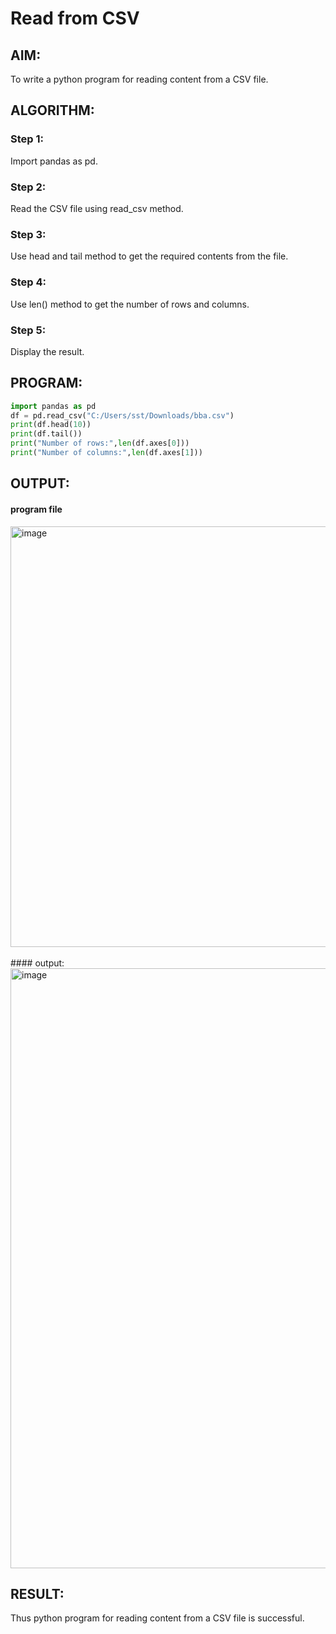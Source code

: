 # Read from CSV

## AIM:
To write a python program for reading content from a CSV file.
## ALGORITHM:
### Step 1:
Import pandas as pd.
### Step 2:
Read the CSV file using read_csv method.
### Step 3:
Use head and tail method to get the required contents from the file.
### Step 4:
Use len() method to get the number of rows and columns.
### Step 5:
Display the result.
## PROGRAM:
```Python
import pandas as pd
df = pd.read_csv("C:/Users/sst/Downloads/bba.csv")
print(df.head(10))
print(df.tail())
print("Number of rows:",len(df.axes[0]))
print("Number of columns:",len(df.axes[1]))
```
## OUTPUT:
#### program file
<img width="673" alt="image" src="https://github.com/Nijeesh-bit/Read-from-CSV/assets/89188014/0cedb2c3-520b-4ba6-9478-97986bbf49c5">
<br>
<br>
#### output:
<img width="960" alt="image" src="https://github.com/Nijeesh-bit/Read-from-CSV/assets/89188014/e7837c6c-10a3-4ee3-a890-b30f6f2ab089">

## RESULT:
Thus python program for reading content from a CSV file is successful.
